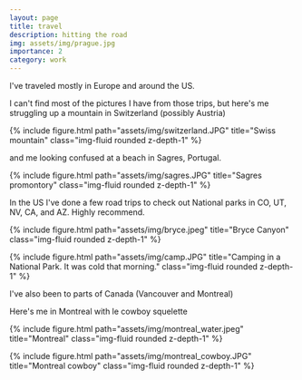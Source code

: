 ```yaml
---
layout: page
title: travel
description: hitting the road
img: assets/img/prague.jpg
importance: 2
category: work
---
```


I've traveled mostly in Europe and around the US. 

<!-- In Europe I've been to

 - Czech Republic (Cover photo) 
 - England
 - Spain 
 - Portugal
 - Germany
 - Switzerland
 - Italy
 - Austria
 - Netherlands -->

I can't find most of the pictures I have from those trips, but here's me struggling up a mountain in Switzerland (possibly Austria)

{% include figure.html path="assets/img/switzerland.JPG" title="Swiss mountain" class="img-fluid rounded z-depth-1" %}


and me looking confused at a beach in Sagres, Portugal.


{% include figure.html path="assets/img/sagres.JPG" title="Sagres promontory" class="img-fluid rounded z-depth-1" %}

<!-- I like to visit cities and just walk around all day. I just happen to have two pictures of me looking exasperated in the outdoors. It's not always like that. -->


<!-- Most of those trips were only for a few days, but I've spent fairly sizable periods of time in Berlin, Germany and Genoa, Italy.
All things considered Berlin is the coolest city I've been in (it's pretty, dynamic, green, historic, easy for English speakers, accessible, etc). 
I recommend it. -->

In the US I've done a few road trips to check out National parks in CO, UT, NV, CA, and AZ. Highly recommend.

<!-- I've done two reasonably long ones in the West (CO, UT, NV, CA, AZ). I love bouncing around 
from National Park to National Park, and there is a huge density of them in the states I mentioned.
Road tripping is a fun way to experience the US and appreciate how unbelievably big it is. Just have a good road trip partner and hope they have good taste in music.
Also camping out in the parks is great. You feel like a part of a community and it's cheap. -->

{% include figure.html path="assets/img/bryce.jpeg" title="Bryce Canyon" class="img-fluid rounded z-depth-1" %}

{% include figure.html path="assets/img/camp.JPG" title="Camping in a National Park. It was cold that morning." class="img-fluid rounded z-depth-1" %}


I've also been to parts of Canada (Vancouver and Montreal)

Here's me in Montreal with le cowboy squelette

{% include figure.html path="assets/img/montreal_water.jpeg" title="Montreal" class="img-fluid rounded z-depth-1" %}

{% include figure.html path="assets/img/montreal_cowboy.JPG" title="Montreal cowboy" class="img-fluid rounded z-depth-1" %}

<!-- Reach out if you have any travel recs!  -->
